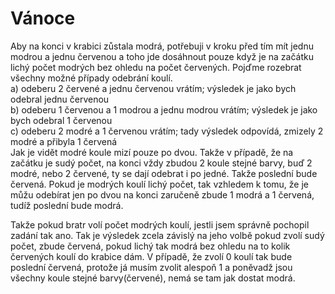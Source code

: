 # Vánoce

Aby na konci v krabici zůstala modrá, potřebuji v kroku před tím mít jednu modrou a jednu červenou a toho jde dosáhnout 
pouze když je na začátku lichý počet modrých bez ohledu na počet červených. Pojďme rozebrat všechny možné případy 
odebrání koulí.\
a) odeberu 2 červené a jednu červenou vrátím; výsledek je jako bych odebral jednu červenou\
b) odeberu 1 červenou a 1 modrou a jednu modrou vrátím; výsledek je jako bych odebral 1 červenou\
c) odeberu 2 modré a 1 červenou vrátím; tady výsledek odpovídá, zmizely 2 modré a přibyla 1 červená\
Jak je vidět modré koule mizí pouze po dvou. Takže v případě, že na začátku je sudý počet, na konci vždy zbudou 2 koule 
stejné barvy, buď 2 modré, nebo 2 červené, ty se dají odebrat i po jedné. Takže poslední bude červená. Pokud je modrých 
koulí lichý počet, tak vzhledem k tomu, že je můžu odebírat jen po dvou na konci zaručeně zbude 1 modrá a 1 červená, tudíž 
poslední bude modrá.

Takže pokud bratr volí počet modrých koulí, jestli jsem správně pochopil zadání tak ano. Tak je výsledek zcela závislý 
na jeho volbě pokud zvolí sudý počet, zbude červená, pokud lichý tak modrá bez ohledu na to kolik červených koulí do 
krabice dám. V případě, že zvolí 0 koulí tak bude poslední červená, protože já musím zvolit alespoň 1 a poněvadž jsou 
všechny koule stejné barvy(červené), nemá se tam jak dostat modrá.
